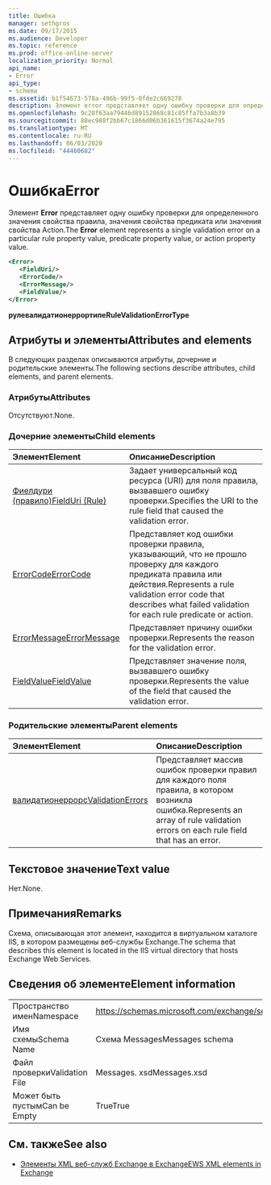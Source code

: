 ```yaml
---
title: Ошибка
manager: sethgros
ms.date: 09/17/2015
ms.audience: Developer
ms.topic: reference
ms.prod: office-online-server
localization_priority: Normal
api_name:
- Error
api_type:
- schema
ms.assetid: b1f54673-578a-496b-99f5-0fde2c669278
description: Элемент error представляет одну ошибку проверки для определенного значения свойства правила, значения свойства предиката или значения свойства Action.
ms.openlocfilehash: 9c28f63aa79446d89152868c81c85ffa7b3a8b39
ms.sourcegitcommit: 88ec988f2bb67c1866d06b361615f3674a24e795
ms.translationtype: MT
ms.contentlocale: ru-RU
ms.lasthandoff: 06/03/2020
ms.locfileid: "44460682"
---
```

# <a name="error"></a><span data-ttu-id="a7428-103">Ошибка</span><span class="sxs-lookup"><span data-stu-id="a7428-103">Error</span></span>

<span data-ttu-id="a7428-104">Элемент **Error** представляет одну ошибку проверки для определенного значения свойства правила, значения свойства предиката или значения свойства Action.</span><span class="sxs-lookup"><span data-stu-id="a7428-104">The **Error** element represents a single validation error on a particular rule property value, predicate property value, or action property value.</span></span> 
  
```XML
<Error>
   <FieldUri/>
   <ErrorCode/>
   <ErrorMessage/>
   <FieldValue/>
</Error>
```

 <span data-ttu-id="a7428-105">**рулевалидатионеррортипе**</span><span class="sxs-lookup"><span data-stu-id="a7428-105">**RuleValidationErrorType**</span></span>
## <a name="attributes-and-elements"></a><span data-ttu-id="a7428-106">Атрибуты и элементы</span><span class="sxs-lookup"><span data-stu-id="a7428-106">Attributes and elements</span></span>

<span data-ttu-id="a7428-107">В следующих разделах описываются атрибуты, дочерние и родительские элементы.</span><span class="sxs-lookup"><span data-stu-id="a7428-107">The following sections describe attributes, child elements, and parent elements.</span></span>
  
### <a name="attributes"></a><span data-ttu-id="a7428-108">Атрибуты</span><span class="sxs-lookup"><span data-stu-id="a7428-108">Attributes</span></span>

<span data-ttu-id="a7428-109">Отсутствуют.</span><span class="sxs-lookup"><span data-stu-id="a7428-109">None.</span></span>
  
### <a name="child-elements"></a><span data-ttu-id="a7428-110">Дочерние элементы</span><span class="sxs-lookup"><span data-stu-id="a7428-110">Child elements</span></span>

|<span data-ttu-id="a7428-111">**Элемент**</span><span class="sxs-lookup"><span data-stu-id="a7428-111">**Element**</span></span>|<span data-ttu-id="a7428-112">**Описание**</span><span class="sxs-lookup"><span data-stu-id="a7428-112">**Description**</span></span>|
|:-----|:-----|
|[<span data-ttu-id="a7428-113">Фиелдури (правило)</span><span class="sxs-lookup"><span data-stu-id="a7428-113">FieldUri (Rule)</span></span>](fielduri-rule.md) <br/> |<span data-ttu-id="a7428-114">Задает универсальный код ресурса (URI) для поля правила, вызвавшего ошибку проверки.</span><span class="sxs-lookup"><span data-stu-id="a7428-114">Specifies the URI to the rule field that caused the validation error.</span></span>  <br/> |
|[<span data-ttu-id="a7428-115">ErrorCode</span><span class="sxs-lookup"><span data-stu-id="a7428-115">ErrorCode</span></span>](errorcode.md) <br/> |<span data-ttu-id="a7428-116">Представляет код ошибки проверки правила, указывающий, что не прошло проверку для каждого предиката правила или действия.</span><span class="sxs-lookup"><span data-stu-id="a7428-116">Represents a rule validation error code that describes what failed validation for each rule predicate or action.</span></span>  <br/> |
|[<span data-ttu-id="a7428-117">ErrorMessage</span><span class="sxs-lookup"><span data-stu-id="a7428-117">ErrorMessage</span></span>](errormessage.md) <br/> |<span data-ttu-id="a7428-118">Представляет причину ошибки проверки.</span><span class="sxs-lookup"><span data-stu-id="a7428-118">Represents the reason for the validation error.</span></span>  <br/> |
|[<span data-ttu-id="a7428-119">FieldValue</span><span class="sxs-lookup"><span data-stu-id="a7428-119">FieldValue</span></span>](fieldvalue.md) <br/> |<span data-ttu-id="a7428-120">Представляет значение поля, вызвавшего ошибку проверки.</span><span class="sxs-lookup"><span data-stu-id="a7428-120">Represents the value of the field that caused the validation error.</span></span>  <br/> |
   
### <a name="parent-elements"></a><span data-ttu-id="a7428-121">Родительские элементы</span><span class="sxs-lookup"><span data-stu-id="a7428-121">Parent elements</span></span>

|<span data-ttu-id="a7428-122">**Элемент**</span><span class="sxs-lookup"><span data-stu-id="a7428-122">**Element**</span></span>|<span data-ttu-id="a7428-123">**Описание**</span><span class="sxs-lookup"><span data-stu-id="a7428-123">**Description**</span></span>|
|:-----|:-----|
|[<span data-ttu-id="a7428-124">валидатионеррорс</span><span class="sxs-lookup"><span data-stu-id="a7428-124">ValidationErrors</span></span>](validationerrors.md) <br/> |<span data-ttu-id="a7428-125">Представляет массив ошибок проверки правил для каждого поля правила, в котором возникла ошибка.</span><span class="sxs-lookup"><span data-stu-id="a7428-125">Represents an array of rule validation errors on each rule field that has an error.</span></span>  <br/> |
   
## <a name="text-value"></a><span data-ttu-id="a7428-126">Текстовое значение</span><span class="sxs-lookup"><span data-stu-id="a7428-126">Text value</span></span>

<span data-ttu-id="a7428-127">Нет.</span><span class="sxs-lookup"><span data-stu-id="a7428-127">None.</span></span>
  
## <a name="remarks"></a><span data-ttu-id="a7428-128">Примечания</span><span class="sxs-lookup"><span data-stu-id="a7428-128">Remarks</span></span>

<span data-ttu-id="a7428-129">Схема, описывающая этот элемент, находится в виртуальном каталоге IIS, в котором размещены веб-службы Exchange.</span><span class="sxs-lookup"><span data-stu-id="a7428-129">The schema that describes this element is located in the IIS virtual directory that hosts Exchange Web Services.</span></span>
  
## <a name="element-information"></a><span data-ttu-id="a7428-130">Сведения об элементе</span><span class="sxs-lookup"><span data-stu-id="a7428-130">Element information</span></span>

|||
|:-----|:-----|
|<span data-ttu-id="a7428-131">Пространство имен</span><span class="sxs-lookup"><span data-stu-id="a7428-131">Namespace</span></span>  <br/> |https://schemas.microsoft.com/exchange/services/2006/messages  <br/> |
|<span data-ttu-id="a7428-132">Имя схемы</span><span class="sxs-lookup"><span data-stu-id="a7428-132">Schema Name</span></span>  <br/> |<span data-ttu-id="a7428-133">Схема Messages</span><span class="sxs-lookup"><span data-stu-id="a7428-133">Messages schema</span></span>  <br/> |
|<span data-ttu-id="a7428-134">Файл проверки</span><span class="sxs-lookup"><span data-stu-id="a7428-134">Validation File</span></span>  <br/> |<span data-ttu-id="a7428-135">Messages. xsd</span><span class="sxs-lookup"><span data-stu-id="a7428-135">Messages.xsd</span></span>  <br/> |
|<span data-ttu-id="a7428-136">Может быть пустым</span><span class="sxs-lookup"><span data-stu-id="a7428-136">Can be Empty</span></span>  <br/> |<span data-ttu-id="a7428-137">True</span><span class="sxs-lookup"><span data-stu-id="a7428-137">True</span></span>  <br/> |
   
## <a name="see-also"></a><span data-ttu-id="a7428-138">См. также</span><span class="sxs-lookup"><span data-stu-id="a7428-138">See also</span></span>



- [<span data-ttu-id="a7428-139">Элементы XML веб-служб Exchange в Exchange</span><span class="sxs-lookup"><span data-stu-id="a7428-139">EWS XML elements in Exchange</span></span>](ews-xml-elements-in-exchange.md)

